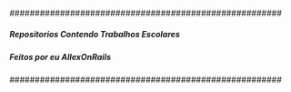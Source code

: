 ######################################################
##### Repositorios Contendo Trabalhos Escolares ######
##### 		Feitos por eu AllexOnRails			######
######################################################